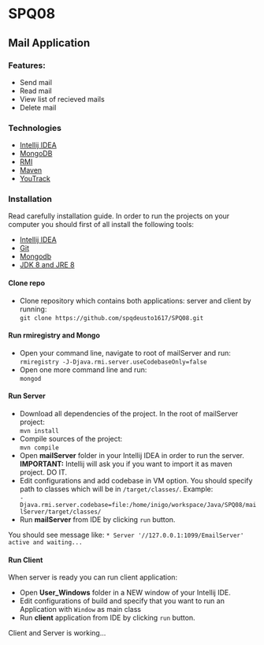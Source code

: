 # SPQ08

## Mail Application

### Features:
- Send mail
- Read mail
- View list of recieved mails
- Delete mail

### Technologies 

- [Intellij IDEA](https://www.jetbrains.com/idea/)
- [MongoDB](https://www.mongodb.com/)
- [RMI](http://docs.oracle.com/javase/7/docs/technotes/guides/rmi/hello/hello-world.html)
- [Maven](https://maven.apache.org/)
- [YouTrack](https://www.jetbrains.com/youtrack/)


### Installation

Read carefully installation guide. In order to run the projects on your computer you should first of all install the following tools:
- [Intellij IDEA](https://www.jetbrains.com/idea/)
- [Git](https://www.atlassian.com/git/tutorials/install-git)
- [Mongodb](https://docs.mongodb.com/manual/installation/)
- [JDK 8 and JRE 8](https://docs.oracle.com/javase/8/docs/technotes/guides/install/install_overview.html)


#### Clone repo

- Clone repository which contains both applications: server and client by running: <br />
`git clone https://github.com/spqdeusto1617/SPQ08.git`

#### Run rmiregistry and Mongo

- Open your command line, navigate to root of mailServer and run: <br />
`rmiregistry -J-Djava.rmi.server.useCodebaseOnly=false`
- Open one more command line and run: <br />
`mongod`

#### Run Server


- Download all dependencies of the project. In the root of mailServer project: <br />
 `mvn install`
 - Compile sources of the project: <br />
 `mvn compile`
- Open **mailServer** folder in your Intellij IDEA in order to run the server. <br />**IMPORTANT:** Intellij will ask you if you want to import it as maven project. DO IT.
- Edit configurations and add codebase in VM option. You should specify path to classes which will be in `/target/classes/`. Example: <br />`-Djava.rmi.server.codebase=file:/home/inigo/workspace/Java/SPQ08/mailServer/target/classes/`
- Run **mailServer** from IDE by clicking `run` button.

You should see message like: 
`* Server '//127.0.0.1:1099/EmailServer' active and waiting...`

#### Run Client

When server is ready you can run client application:
- Open **User_Windows** folder in a NEW window of your Intellij IDE.
- Edit configurations of build and specify that you want to run an Application with `Window` as main class
- Run **client** application from IDE by clicking `run` button.

Client and Server is working...


